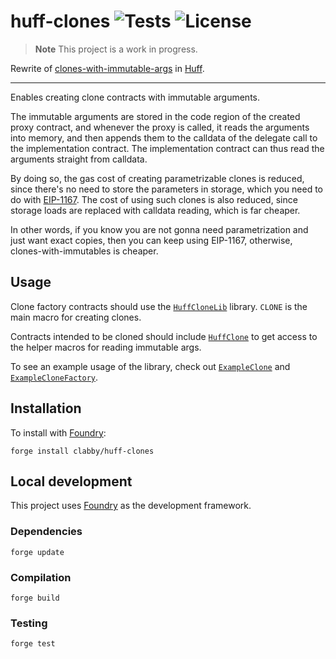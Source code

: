 # huff-clones ![Tests](https://img.shields.io/github/workflow/status/clabby/clones-with-immutable-args-huff/Tests/master?label=Tests) ![License](https://img.shields.io/github/license/clabby/clones-with-immutable-args-huff?label=License)

> **Note**
> This project is a work in progress.

Rewrite of [clones-with-immutable-args](https://github.com/wighawag/clones-with-immutable-args) in [Huff](https://github.com/huff-language).

---

Enables creating clone contracts with immutable arguments.

The immutable arguments are stored in the code region of the created proxy contract, and whenever the proxy is called, it reads the arguments into memory, and then appends them to the calldata of the delegate call to the implementation contract. The implementation contract can thus read the arguments straight from calldata.

By doing so, the gas cost of creating parametrizable clones is reduced, since there's no need to store the parameters in storage, which you need to do with [EIP-1167](https://eips.ethereum.org/EIPS/eip-1167). The cost of using such clones is also reduced, since storage loads are replaced with calldata reading, which is far cheaper.

In other words, if you know you are not gonna need parametrization and just want exact copies, then you can keep using EIP-1167, otherwise, clones-with-immutables is cheaper.

## Usage

Clone factory contracts should use the [`HuffCloneLib`](src/HuffCloneLib.huff) library. `CLONE` is the main macro for creating clones.

Contracts intended to be cloned should include [`HuffClone`](src/HuffClone.huff) to get access to the helper macros for reading immutable args.

To see an example usage of the library, check out [`ExampleClone`](src/ExampleClone.huff) and [`ExampleCloneFactory`](src/ExampleCloneFactory.huff).

## Installation

To install with [Foundry](https://github.com/foundry-rs/foundry):

```
forge install clabby/huff-clones
```

## Local development

This project uses [Foundry](https://github.com/foundry-rs/foundry) as the development framework.

### Dependencies
```
forge update
```

### Compilation

```
forge build
```

### Testing

```
forge test
```